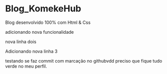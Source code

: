# Blog_KomekeHub
 Blog desenvolvido 100% com Html & Css

 adicionando nova funcionalidade

 nova linha dois
 

 Adicionando nova linha 3

  testando se faz commit com marcação no githubvdd
 preciso que fique tudo verde no meu perfil. 


